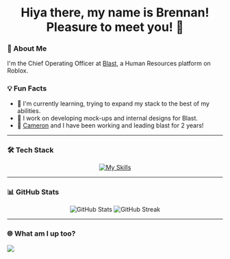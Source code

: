 <div align="center">
  <h1>Hiya there, my name is Brennan! Pleasure to meet you! 🤠</h1>
</div>



### 🚀 About Me

I'm the Chief Operating Officer at [Blast](https://blastapp.work/), a Human Resources platform on Roblox.

### 💡 Fun Facts

- 🔭 I'm currently learning, trying to expand my stack to the best of my abilities.
- 🌱 I work on developing mock-ups and internal designs for Blast. 
- 👯 [Cameron](https://github.com/thecamerondev/thecamerondev) and I have been working and leading blast for 2 years! 


---

### 🛠️ Tech Stack

<div align="center">
  
[![My Skills](https://skillicons.dev/icons?i=js,html,css,tailwind)](https://skillicons.dev)
  <!-- Add more icons as needed -->
</div>

---

### 📊 GitHub Stats

<div align="center">
  <img src="https://github-readme-stats.vercel.app/api?username=thebrennandev&show_icons=true&theme=dark" alt="GitHub Stats"/>
  <img src="https://github-readme-streak-stats.herokuapp.com/?user=thebrennandev&theme=dark" alt="GitHub Streak"/>
</div>

---

### 🌐 What am I up too?
<img src="https://lanyard-profile-readme.vercel.app/api/979494071942918146"></img>

